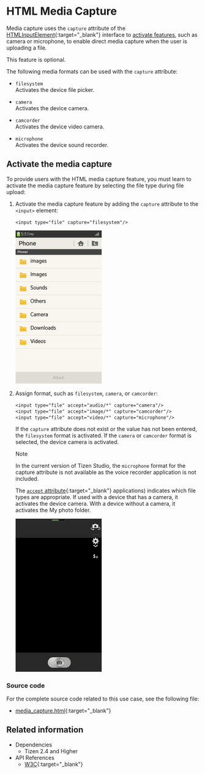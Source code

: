 # HTML Media Capture

Media capture uses the `capture` attribute of the [HTMLInputElement](https://www.w3.org/TR/html-media-capture/){:target="_blank"} interface to [activate features](#activating-the-media-capture), such as camera or microphone, to enable direct media capture when the user is uploading a file.

This feature is optional.

The following media formats can be used with the `capture` attribute:

- `filesystem`  
 Activates the device file picker.

- `camera`  
 Activates the device camera.

- `camcorder`  
 Activates the device video camera.

- `microphone`  
Activates the device sound recorder.

## Activate the media capture

To provide users with the HTML media capture feature, you must learn to activate the media capture feature by selecting the file type during file upload:

1. Activate the media capture feature by adding the `capture` attribute to the `<input>` element:

   ```
   <input type="file" capture="filesystem"/>
   ```

   ![File types](./media/media_capture_file_types.png)

2. Assign format, such as `filesystem`, `camera`, or `camcorder`:

   ```
   <input type="file" accept="audio/*" capture="camera"/>
   <input type="file" accept="image/*" capture="camcorder"/>
   <input type="file" accept="video/*" capture="microphone"/>
   ```

    If the `capture` attribute does not exist or the value has not been entered, the `filesystem` format is activated. If the `camera` or `camcorder` format is selected, the device camera is activated.

    > [!NOTE]
    > In the current version of Tizen Studio, the `microphone` format for the capture attribute is not available as the voice recorder application is not included.

   The [`accept` attribute](http://www.w3.org/TR/2014/REC-html5-20141028/forms.html#attr-input-accept){:target="_blank"} applications) indicates which file types are appropriate. If used with a device that has a camera, it activates the device camera. With a device without a camera, it activates the My photo folder.

   ![Activating media features](./media/media_capture_activating_features.png)

### Source code

For the complete source code related to this use case, see the following file:

- [media_capture.html](http://download.tizen.org/misc/examples/w3c_html5/media/html_media_capture){:target="_blank"}

## Related information
* Dependencies
  - Tizen 2.4 and Higher
* API References
  - [W3C](https://www.w3.org/TR/html-media-capture/){:target="_blank"}
